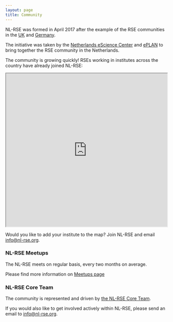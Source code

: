 ```yaml
---
layout: page
title: Community
---
```


NL-RSE was formed in April 2017 after the example of the RSE communities in the [UK](http://rse.ac.uk) and [Germany](http://www.de-rse.org/en/). 

The initiative was taken by the [Netherlands eScience Center](http://www.esciencecenter.nl)
and [ePLAN](https://escience-platform.nl/) to bring together the RSE community in the Netherlands.

The community is growing quickly! RSEs working in institutes across the country have already joined NL-RSE:

<iframe src="https://www.google.com/maps/d/u/0/embed?mid=1aUxqqQcyzor_syAkXlB7Yyw8F2eKx6U3" width="100%" height="480"></iframe>

Would you like to add your institute to the map? Join NL-RSE and email info@nl-rse.org.

### NL-RSE Meetups

The NL-RSE meets on regular basis, every two months on average.

Please find more information on [Meetups page](meetups.html)

### NL-RSE Core Team

The community is represented and driven by [the NL-RSE Core Team](core-team.html).


If you would also like to get involved actively within NL-RSE, please send an email to info@nl-rse.org.

